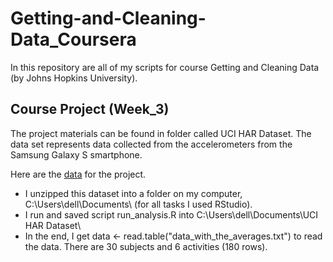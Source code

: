 # Getting-and-Cleaning-Data_Coursera
In this repository are all of my scripts for course Getting and Cleaning Data (by Johns Hopkins University).

## Course Project (Week_3)
The project materials can be found in folder called UCI HAR Dataset. 
The data set represents data collected from the accelerometers from the Samsung Galaxy S smartphone.

Here are the [data](https://d396qusza40orc.cloudfront.net/getdata%2Fprojectfiles%2FUCI%20HAR%20Dataset.zip) for the project. 

* I unzipped this dataset into a folder on my computer, C:\Users\dell\Documents\ (for all tasks I used RStudio).
* I run and saved script run_analysis.R into C:\Users\dell\Documents\UCI HAR Dataset\
* In the end, I get data <- read.table("data_with_the_averages.txt") to read the data. There are 30 subjects and 6 activities (180 rows). 
